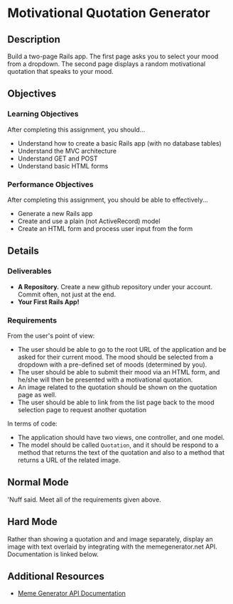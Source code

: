 # Motivational Quotation Generator

## Description

Build a two-page Rails app.  The first page asks you to select your mood from a dropdown.  The second page displays a random motivational quotation that speaks to your mood.


## Objectives

### Learning Objectives

After completing this assignment, you should...

* Understand how to create a basic Rails app (with no database tables)
* Understand the MVC architecture
* Understand GET and POST
* Understand basic HTML forms


### Performance Objectives

After completing this assignment, you should be able to effectively...

* Generate a new Rails app
* Create and use a plain (not ActiveRecord) model
* Create an HTML form and process user input from the form

## Details

### Deliverables

* **A Repository.** Create a new github repository under your account.  Commit often, not just at the end.
* **Your First Rails App!**

### Requirements

From the user's point of view:

* The user should be able to go to the root URL of the application and be asked for their current mood.  The mood should be selected from a dropdown with a pre-defined set of moods (determined by you).
* The user should be able to submit their mood via an HTML form, and he/she will then be presented with a motivational quotation.
* An image related to the quotation should be shown on the quotation page as well.
* The user should be able to link from the list page back to the mood selection page to request another quotation

In terms of code:

* The application should have two views, one controller, and one model.
* The model should be called `Quotation`, and it should be respond to a method that returns the text of the quotation and also to a method that returns a URL of the related image.

## Normal Mode

'Nuff said.  Meet all of the requirements given above.

## Hard Mode

Rather than showing a quotation and and image separately, display an image with text overlaid by integrating with the memegenerator.net API.  Documentation is linked below.

## Additional Resources

* [Meme Generator API Documentation](http://version1.api.memegenerator.net/)
